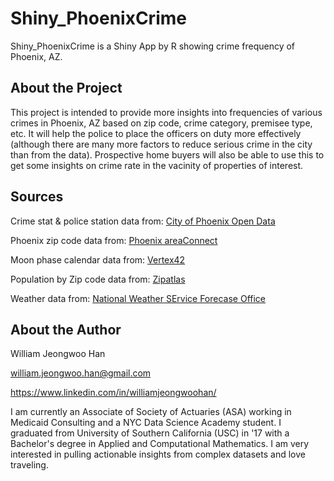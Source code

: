 # Shiny_PhoenixCrime
Shiny_PhoenixCrime is a Shiny App by R showing crime frequency of Phoenix, AZ.

## About the Project
This project is intended to provide more insights into frequencies of various crimes in Phoenix, AZ based on zip code, crime category, premisee type, etc. It will help the police to place the officers on duty more effectively (although there are many more factors to reduce serious crime in the city than from the data). Prospective home buyers will also be able to use this to get some insights on crime rate in the vacinity of properties of interest.

## Sources
Crime stat & police station data from: [City of Phoenix Open Data](https://www.phoenixopendata.com/dataset)

Phoenix zip code data from: [Phoenix areaConnect](https://phoenix.areaconnect.com/zip2.htm)

Moon phase calendar data from: [Vertex42](https://www.vertex42.com/calendars/moon-phase-calendar.html)

Population by Zip code data from: [Zipatlas](http://zipatlas.com/us/az/phoenix/zip-code-comparison/population-density.htm)

Weather data from: [National Weather SErvice Forecase Office](https://w2.weather.gov/climate/xmacis.php?wfo=psr)

## About the Author
William Jeongwoo Han

william.jeongwoo.han@gmail.com

https://www.linkedin.com/in/williamjeongwoohan/

I am currently an Associate of Society of Actuaries (ASA) working in Medicaid Consulting and a NYC Data Science Academy student. I graduated from University of Southern California (USC) in '17 with a Bachelor's degree in Applied and Computational Mathematics. I am very interested in pulling actionable insights from complex datasets and love traveling.